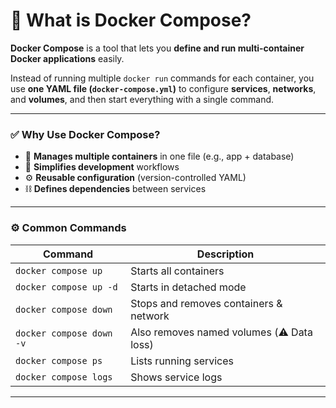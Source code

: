 # 🐳 What is Docker Compose?

**Docker Compose** is a tool that lets you **define and run multi-container Docker applications** easily.

Instead of running multiple `docker run` commands for each container, you use **one YAML file (`docker-compose.yml`)** to configure **services**, **networks**, and **volumes**, and then start everything with a single command.

---

### ✅ Why Use Docker Compose?

* 🔄 **Manages multiple containers** in one file (e.g., app + database)
* 🧪 **Simplifies development** workflows
* ⚙️ **Reusable configuration** (version-controlled YAML)
* ⛓️ **Defines dependencies** between services

---

### ⚙️ Common Commands

| Command                  | Description                               |
| ------------------------ | ----------------------------------------- |
| `docker compose up`      | Starts all containers                     |
| `docker compose up -d`   | Starts in detached mode                   |
| `docker compose down`    | Stops and removes containers & network    |
| `docker compose down -v` | Also removes named volumes (⚠️ Data loss) |
| `docker compose ps`      | Lists running services                    |
| `docker compose logs`    | Shows service logs                        |

---
